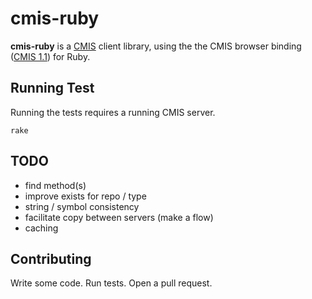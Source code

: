 # cmis-ruby

**cmis-ruby** is a [CMIS](http://chemistry.apache.org/project/cmis.html) client library, using the the CMIS browser binding ([CMIS 1.1](http://docs.oasis-open.org/cmis/CMIS/v1.1/CMIS-v1.1.html)) for Ruby.

## Running Test

Running the tests requires a running CMIS server.

    rake

## TODO

* find method(s)
* improve exists for repo / type
* string / symbol consistency
* facilitate copy between servers (make a flow)
* caching

## Contributing

Write some code. Run tests. Open a pull request.
